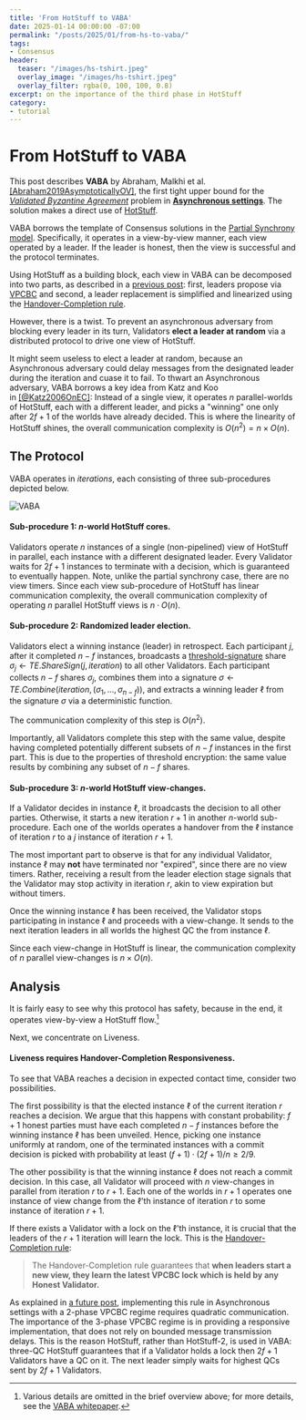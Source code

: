 ```yaml
---
title: 'From HotStuff to VABA'
date: 2025-01-14 00:00:00 -07:00
permalink: "/posts/2025/01/from-hs-to-vaba/"
tags:
- Consensus
header:
  teaser: "/images/hs-tshirt.jpeg"
  overlay_image: "/images/hs-tshirt.jpeg"
  overlay_filter: rgba(0, 100, 100, 0.8)
excerpt: on the importance of the third phase in HotStuff
category:
- tutorial
---
```

# From HotStuff to VABA

This post describes **VABA** by Abraham, Malkhi et al. 
[[Abraham2019AsymptoticallyOV]](https://api.semanticscholar.org/CorpusID:197660727), the first tight upper bound for the [*Validated Byzantine Agreement*](https://malkhi.com/posts/2025/01/models/) problem in
[**Asynchronous settings**](https://malkhi.com/posts/2025/01/models/). 
The solution makes a direct use of [HotStuff](Yin2019HotStuffBC).

VABA borrows the template of Consensus solutions in 
the [Partial Synchrony model](https://malkhi.com/posts/2025/01/models/).
Specifically, it operates in a view-by-view manner, each view operated by a leader. 
If the leader is honest, then the view is successful
and the protocol terminates.

Using HotStuff as a building block, each view in VABA can be decomposed into two parts, as
described in a [previous post](https://malkhi.com/posts/2025/01/hs-from-vpcbc/):
first, leaders propose via [VPCBC](https://malkhi.com/posts/2025/01/vpcbc/) and second, a leader replacement is simplified and linearized using the [Handover-Completion rule](https://malkhi.com/posts/2025/01/hs-from-vpcbc/). 

However, there is a twist.
To prevent an asynchronous adversary from blocking every leader in its turn, 
Validators **elect a leader at random** via a distributed protocol to drive one
view of HotStuff. 

It might seem useless to elect a leader at random, because an
Asynchronous adversary could delay messages from the designated leader
during the iteration and cuase it to fail. To thwart an Asynchronous
adversary, VABA borrows a key idea from Katz and Koo in [[@Katz2006OnEC]](https://api.semanticscholar.org/CorpusID:22043295):
Instead of a single view, it operates $n$ parallel-worlds of HotStuff, each with a different
leader, and picks a "winning" one only after $2f+1$ of the worlds have
already decided. This is where the linearity of HotStuff shines, the
overall communication complexity is $O(n^2) = n \times O(n)$.

## The Protocol

VABA operates in *iterations*, each consisting of three sub-procedures depicted below.

<!-- [!image](/images/HS/VABA.png) -->
![VABA](https://hackmd.io/_uploads/r1cAlbfD1g.png)

#### Sub-procedure 1: $n$-world HotStuff cores.

Validators operate $n$ instances of a single (non-pipelined) view of HotStuff in
parallel, each instance with a different designated leader. Every Validator
waits for $2f+1$ instances to terminate with a decision, which is
guaranteed to eventually happen. Note, unlike the partial synchrony
case, there are no view timers. Since each view sub-procedure of
HotStuff has linear communication complexity, the overall communication
complexity of operating $n$ parallel HotStuff views is $n \cdot O(n)$.

#### Sub-procedure 2: Randomized leader election.

Validators elect a winning instance (leader) in retrospect. Each participant $j$,
after it completed $n-f$ instances, broadcasts a [threshold-signature](https://malkhi.com/posts/2025/01/models/) share
$\sigma_j \leftarrow TE.ShareSign(j, iteration)$ to all other Validators. Each
participant collects $n-f$ shares $\sigma_j$, combines them into a
signature
$\sigma \leftarrow TE.Combine(iteration, (\sigma_1, ..., \sigma_{n-f}))$,
and extracts a winning leader $\ell$ from the signature $\sigma$ via a
deterministic function.

The communication complexity of this step is $O(n^2)$.

Importantly, all Validators complete this step with the same value, despite
having completed potentially different subsets of $n-f$ instances in the
first part. This is due to the properties of threshold encryption: the
same value results by combining any subset of $n-f$ shares.

#### Sub-procedure 3: $n$-world HotStuff view-changes.

If a Validator decides in instance $\ell$, it broadcasts the decision to all
other parties. Otherwise, it starts a new iteration $r+1$ in another
$n$-world sub-procedure. Each one of the worlds operates a handover
from the $\ell$ instance of iteration $r$ to a $j$ instance of iteration
$r+1$. 

The most important part to observe is that for any individual Validator, 
instance $\ell$ may **not** have terminated nor "expired", since there are no view timers. 
Rather, receiving a result from the leader election stage signals that the Validator may stop activity
in iteration $r$, akin to view expiration but without timers. 

Once the winning instance $\ell$ has been received, the Validator stops participating in instance $\ell$ and proceeds with a view-change. It sends to the next
iteration leaders in all worlds the highest QC the from instance $\ell$. 

Since each view-change in HotStuff is linear, the communication
complexity of $n$ parallel view-changes is $n \times O(n)$.

## Analysis

It is fairly easy to see why this protocol has safety, because in the
end, it operates view-by-view a HotStuff flow.[^1]

Next, we concentrate on Liveness.

#### Liveness requires Handover-Completion Responsiveness.

To see that VABA reaches a decision in expected contact time, consider
two possibilities.

The first possibility is that the elected instance $\ell$ of the current
iteration $r$ reaches a decision. We argue that this happens with
constant probability: $f+1$ honest parties must have each completed
$n-f$ instances before the winning instance $\ell$ has been unveiled.
Hence, picking one instance uniformly at random, one of the terminated
instances with a commit decision is picked with probability at least
$(f+1)\cdot(2f+1) / n \geq 2/9$.

The other possibility is that the winning instance $\ell$ does not reach
a commit decision. 
In this case, all
Validator will proceed with $n$ view-changes in parallel from iteration $r$ to
$r+1$. Each one of the worlds in $r+1$ operates one instance of view change from the $\ell$'th
instance of iteration $r$ to some instance of iteration $r+1$. 

If there exists a Validator with a lock on the $\ell$'th instance, it is crucial that the leaders of the $r+1$ iteration will learn the lock. This is the [Handover-Completion rule](https://malkhi.com/posts/2025/01/hs-from-vpcbc/):

> The Handover-Completion rule guarantees that **when leaders start a new view, they learn the latest VPCBC lock which is held by any Honest Validator.** 

As explained in [a future post](), implementing this rule in Asynchronous settings with a 2-phase VPCBC regime requires quadratic communication. The importance of the 3-phase VPCBC regime is in providing a responsive implementation, that does not rely on bounded message transmission delays.
This is the
reason HotStuff, rather than HotStuff-2, is used in VABA: three-QC HotStuff
guarantees that if a Validator holds a lock then $2f+1$ Validators have a QC on
it. The next leader simply waits for highest QCs sent by $2f+1$ Validators. 

[^1]:  Various details are
omitted in the brief overview above; for more details, see the [VABA
whitepaper](https://api.semanticscholar.org/CorpusID:197660727).

